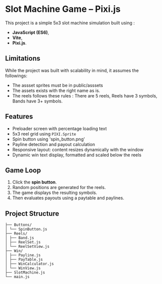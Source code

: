 # Slot Machine Game – Pixi.js
This project is a simple 5x3 slot machine simulation built using :
- **JavaScript (ES6)**, 
- **Vite**,
- **Pixi.js**. 

## Limitations
While the project was built with scalability in mind,
it assumes the followings:
- The assset sprites must be in public/asssets
- The assets exists with the right name as is.
- The reels follows these rules :
    There are 5 reels, 
    Reels have 3 symbols,
    Bands have 3+ symbols.


## Features
-  Preloader screen with percentage loading text
-  5x3 reel grid using `PIXI.Sprite`
-  Spin button using 'spin_button.png'
-  Payline detection and payout calculation
-  Responsive layout: content resizes dynamically with the window
-  Dynamic win text display, formatted and scaled below the reels

## Game Loop
1. Click the **spin button**.
2. Random positions are generated for the reels. 
3. The game displays the resulting symbols. 
4. Then evaluates payouts using a paytable and paylines.

## Project Structure
    ├── Buttons/
    │ └── SpinButton.js 
    ├── Reels/
    │ ├── Band.js 
    │ ├── ReelSet.js 
    │ └── ReelSetView.js 
    ├── Win/
    │ ├── Payline.js 
    │ ├── PayTable.js 
    │ ├── WinCalculator.js 
    │ └── WinView.js 
    ├── SlotMachine.js 
    └── main.js 
